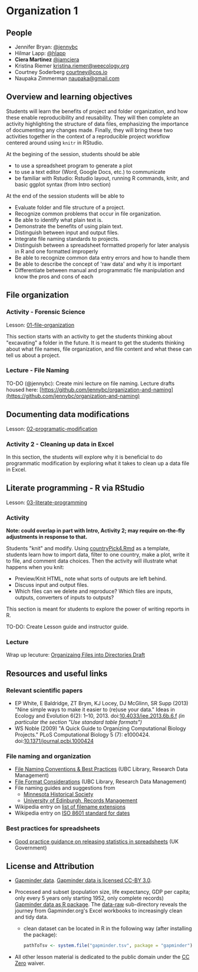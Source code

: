 # Organization 1

## People

-  Jennifer Bryan: [@jennybc]
-  Hilmar Lapp: [@hlapp]
-  **Ciera Martinez** [@iamciera]
-  Kristina Riemer kristina.riemer@weecology.org
-  Courtney Soderberg courtney@cos.io
-  Naupaka Zimmerman naupaka@gmail.com

## Overview and learning objectives

Students will learn the benefits of project and folder organization,
and how these enable reproducibility and reusability. They will then
complete an activity highlighting the structure of data files,
emphasizing the importance of documenting any changes made. Finally,
they will bring these two activities together in the context of a
reproducible project workflow centered around using `knitr` in
RStudio.

At the begining of the session, students should be able

- to use a spreadsheet program to generate a plot
- to use a text editor (Word, Google Docs, etc.) to communicate
- be familiar with Rstudio: Rstudio layout, running R commands, knitr,
  and basic ggplot syntax (from Intro section)

At the end of the session students will be able to

- Evaluate folder and file structure of a project.
- Recognize common problems that occur in file organization.
- Be able to identify what plain text is.
- Demonstrate the benefits of using plain text.
- Distinguish between input and output files.
- Integrate file naming standards to projects.
- Distinguish between a spreadsheet formatted properly for later
  analysis in R and one formatted improperly
- Be able to recognize common data entry errors and how to handle them
- Be able to describe the concept of 'raw data' and why it is important
- Differentiate between manual and programmatic file manipulation and
  know the pros and cons of each

## File organization

### Activity - Forensic Science

Lesson: [01-file-organization](01-file-organization.md)

This section starts with an activity to get the students thinking
about "excavating" a folder in the future.  It is meant to get the
students thinking about what file names, file organization, and file
content and what these can tell us about a project.

### Lecture - File Naming 

TO-DO (@jennybc): Create mini lecture on file naming.  Lecture drafts housed here: [https://github.com/jennybc/organization-and-naming](https://github.com/jennybc/organization-and-naming) 

## Documenting data modifications

Lesson: [02-programatic-modification](02-documenting-data-modification.md)

### Activity 2 - Cleaning up data in Excel

In this section, the students will explore why it is beneficial to do
programmatic modification by exploring what it takes to clean up a
data file in Excel.

## Literate programming - R via RStudio 

Lesson: [03-literate-programming](03-literate-programming.md)

### Activity 

**Note: could overlap in part with Intro, Activity 2; may require
  on-the-fly adjustments in response to that.**

Students "knit" and modify. Using
[countryPick4.Rmd](files/03-literate-programming-activity/countryPick4.Rmd)
as a template, students learn how to import data, filter to one
country, make a plot, write it to file, and comment data choices.
Then the activity will illustrate what happens when you knit:
- Preview/Knit HTML, note what sorts of outputs are left behind.
- Discuss input and output files.
- Which files can we delete and reproduce? Which files are inputs,
outputs, converters of inputs to outputs?

This section is meant for students to explore the power of writing
reports in R.

TO-DO: Create Lesson guide and instructor guide. 

### Lecture

Wrap up lecuture: [Organizaing Files into Directories Draft](https://github.com/jennybc/organization-and-naming/tree/master/organization)

## Resources and useful links

### Relevant scientific papers

- EP White, E Baldridge, ZT Brym, KJ Locey, DJ McGlinn, SR
  Supp (2013) "Nine simple ways to make it easier to (re)use your
  data." Ideas in Ecology and Evolution 6(2):
  1–10, 2013. doi:[10.4033/iee.2013.6b.6.f] _(in particular the
  section "Use standard table formats")_
- WS Noble (2009) "A Quick Guide to Organizing
  Computational Biology Projects." PLoS Computational Biology 5 (7):
  e1000424. doi:[10.1371/journal.pcbi.1000424]

### File naming and organization 

- [File Naming Conventions & Best Practices] (UBC Library, Research
  Data Management)
- [File Format Considerations] (UBC Library, Research Data Management)
- File naming guides and suggestions from
    - [Minnesota Historical Society](http://www.mnhs.org/preserve/records/electronicrecords/erfnaming.php)
    - [University of Edinburgh, Records Management](http://www.recordsmanagement.ed.ac.uk/InfoStaff/RMstaff/RMprojects/PP/FileNameRules/Rules.htm)
- Wikipedia entry on [list of filename extensions]
- Wikipedia entry on [ISO 8601 standard for dates]

### Best practices for spreadsheets

- [Good practice guidance on releasing statistics in spreadsheets] (UK Government)

## License and Attribution

- [Gapminder data](http://www.gapminder.org/data/). [Gapminder data is licensed CC-BY 3.0](https://docs.google.com/document/pub?id=1POd-pBMc5vDXAmxrpGjPLaCSDSWuxX6FLQgq5DhlUhM#h.ul2gu2-uwathz).
- Processed and subset (population size, life expectancy, GDP per
  capita; only every 5 years only starting 1952, only complete records)
  [Gapminder data as R package](https://github.com/jennybc/gapminder). The [data-raw](https://github.com/jennybc/gapminder/tree/master/data-raw) sub-directory reveals the journey from Gapminder.org's Excel workbooks to increasingly clean and tidy data.
    - clean dataset can be located in R in the following way (after
      installing the package):

        ```R
        pathToTsv <- system.file("gapminder.tsv", package = "gapminder")
        ```

- All other lesson material is dedicated to the public domain under
  the [CC Zero] waiver.


[@jennybc]: http://github.com/jennybc
[@hlapp]: http://github.com/hlapp
[@iamciera]: http://github.com/iamciera
[File Naming Conventions & Best Practices]: http://researchdata.library.ubc.ca/organize
[File Format Considerations]: http://researchdata.library.ubc.ca/format/
[List of filename extensions]: http://en.wikipedia.org/wiki/List_of_file_formats
[ISO 8601 standard for dates]: http://en.wikipedia.org/wiki/ISO_8601
[Good practice guidance on releasing statistics in spreadsheets]: https://gss.civilservice.gov.uk/wp-content/uploads/2012/12/Releasing-statistics-in-spreadsheets-Good-practice-guidance.pdf
[10.4033/iee.2013.6b.6.f]: http://dx.doi.org/10.4033/iee.2013.6b.6.f
[10.1371/journal.pcbi.1000424]: http://dx.doi.org/10.1371/journal.pcbi.1000424
[CC Zero]: https://creativecommons.org/publicdomain/zero/1.0/
